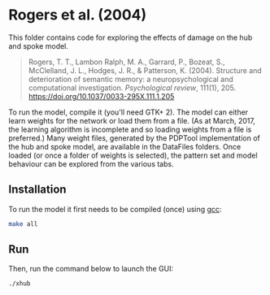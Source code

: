 # Rogers et al. (2004)

This folder contains code for exploring the effects of damage on the hub and
spoke model.

> Rogers, T. T., Lambon Ralph, M. A., Garrard, P., Bozeat, S., McClelland, J.
> L., Hodges, J. R., & Patterson, K. (2004). Structure and deterioration of
> semantic memory: a neuropsychological and computational investigation.
> *Psychological review*, 111(1), 205.
> https://doi.org/10.1037/0033-295X.111.1.205


To run the model, compile it (you'll need GTK+ 2). The model can
either learn weights for the network or load them from a file. (As at March,
2017, the learning algorithm is incomplete and so loading weights from a file is
preferred.) Many weight files, generated by the PDPTool implementation of the
hub and spoke model, are available in the DataFiles folders. Once loaded (or
once a folder of weights is selected), the pattern set and model behaviour can
be explored from the various tabs.

## Installation
To run the model it first needs to be compiled (once) using [gcc](https://gcc.gnu.org):
```bash
make all
```

## Run
Then, run the command below to launch the GUI:
```bash
./xhub
```

